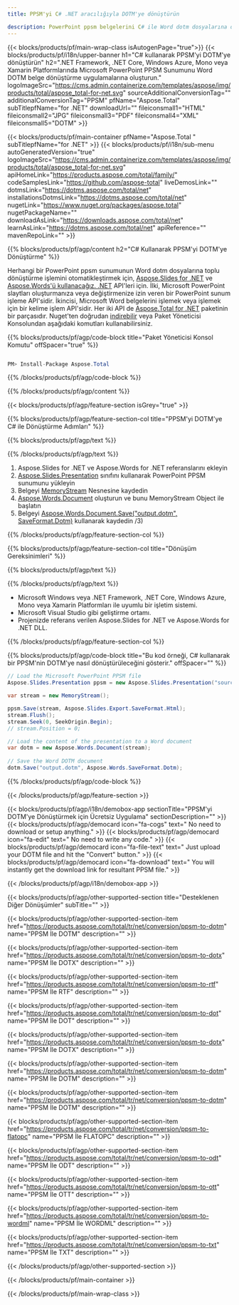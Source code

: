 ```yaml
---
title: PPSM'yi C# .NET aracılığıyla DOTM'ye dönüştürün 

description: PowerPoint ppsm belgelerini C# ile Word dotm dosyalarına dönüştürün. ASP.NET veya diğer .NET uygulamaları içinde birden çok dosyayı dönüştürün.
---
```


{{< blocks/products/pf/main-wrap-class isAutogenPage="true">}}
{{< blocks/products/pf/i18n/upper-banner h1="C# kullanarak PPSM'yi DOTM'ye dönüştürün" h2=".NET Framework, .NET Core, Windows Azure, Mono veya Xamarin Platformlarında Microsoft PowerPoint PPSM Sunumunu Word DOTM belge dönüştürme uygulamalarına oluşturun." logoImageSrc="https://cms.admin.containerize.com/templates/aspose/img/products/total/aspose_total-for-net.svg" sourceAdditionalConversionTag="" additionalConversionTag="PPSM" pfName="Aspose.Total" subTitlepfName="for .NET" downloadUrl="" fileiconsmall1="HTML" fileiconsmall2="JPG" fileiconsmall3="PDF" fileiconsmall4="XML" fileiconsmall5="DOTM" >}}

{{< blocks/products/pf/main-container pfName="Aspose.Total " subTitlepfName="for .NET" >}}
{{< blocks/products/pf/i18n/sub-menu autoGeneratedVersion="true" logoImageSrc="https://cms.admin.containerize.com/templates/aspose/img/products/total/aspose_total-for-net.svg" apiHomeLink="https://products.aspose.com/total/family/" codeSamplesLink="https://github.com/aspose-total" liveDemosLink="" dotmsLink="https://dotms.aspose.com/total/net" installationsDotmsLink="https://dotms.aspose.com/total/net" nugetLink="https://www.nuget.org/packages/aspose.total" nugetPackageName="" downloadAsLink="https://downloads.aspose.com/total/net" learnAsLink="https://dotms.aspose.com/total/net" apiReference="" mavenRepoLink="" >}}

{{% blocks/products/pf/agp/content h2="C# Kullanarak PPSM'yi DOTM'ye Dönüştürme" %}}

Herhangi bir PowerPoint ppsm sunumunun Word dotm dosyalarına toplu dönüştürme işlemini otomatikleştirmek için, [Aspose.Slides for .NET](https://products.aspose.com/slides/net) ve [Aspose.Words'ü kullanacağız. .NET](https://products.aspose.com/words/net) API'leri için. İlki, Microsoft PowerPoint slaytları oluşturmanıza veya değiştirmenize izin veren bir PowerPoint sunum işleme API'sidir. İkincisi, Microsoft Word belgelerini işlemek veya işlemek için bir kelime işlem API'sidir. Her iki API de [Aspose.Total for .NET](https://products.aspose.com/total/net) paketinin bir parçasıdır. Nuget'ten doğrudan [indirebilir](https://downloads.aspose.com/) veya Paket Yöneticisi Konsolundan aşağıdaki komutları kullanabilirsiniz.

{{% blocks/products/pf/agp/code-block title="Paket Yöneticisi Konsol Komutu" offSpacer="true" %}}

```cs

PM> Install-Package Aspose.Total

```

{{% /blocks/products/pf/agp/code-block %}}

{{% /blocks/products/pf/agp/content %}}

{{< blocks/products/pf/agp/feature-section isGrey="true" >}}

{{% blocks/products/pf/agp/feature-section-col title="PPSM'yi DOTM'ye C# ile Dönüştürme Adımları" %}}

{{% blocks/products/pf/agp/text %}}

{{% /blocks/products/pf/agp/text %}}

1. Aspose.Slides for .NET ve Aspose.Words for .NET referanslarını ekleyin
1. [Aspose.Slides.Presentation](https://apireference.aspose.com/slides/net/aspose.slides/presentation) sınıfını kullanarak PowerPoint PPSM sunumunu yükleyin
1. Belgeyi [MemoryStream](https://dotms.microsoft.com/en-us/dotnet/api/system.io.memorystream?view=net-5.0) Nesnesine kaydedin
1. [Aspose.Words.Document](https://apireference.aspose.com/words/net/aspose.words/document) oluşturun ve bunu MemoryStream Object ile başlatın
1. Belgeyi [Aspose.Words.Document.Save("output.dotm", SaveFormat.Dotm)](https://apireference.aspose.com/words/net/aspose.words.document/save/methods) kullanarak kaydedin /3)

{{% /blocks/products/pf/agp/feature-section-col %}}

{{% blocks/products/pf/agp/feature-section-col title="Dönüşüm Gereksinimleri" %}}

{{% blocks/products/pf/agp/text %}}

{{% /blocks/products/pf/agp/text %}}

- Microsoft Windows veya .NET Framework, .NET Core, Windows Azure, Mono veya Xamarin Platformları ile uyumlu bir işletim sistemi.
- Microsoft Visual Studio gibi geliştirme ortamı.
- Projenizde referans verilen Aspose.Slides for .NET ve Aspose.Words for .NET DLL.

{{% /blocks/products/pf/agp/feature-section-col %}}

{{% blocks/products/pf/agp/code-block title="Bu kod örneği, C# kullanarak bir PPSM'nin DOTM'ye nasıl dönüştürüleceğini gösterir." offSpacer="" %}}

```cs
// Load the Microsoft PowerPoint PPSM file
Aspose.Slides.Presentation ppsm = new Aspose.Slides.Presentation("source.ppsm");

var stream = new MemoryStream();

ppsm.Save(stream, Aspose.Slides.Export.SaveFormat.Html);
stream.Flush();
stream.Seek(0, SeekOrigin.Begin);
// stream.Position = 0;

// Load the content of the presentation to a Word document
var dotm = new Aspose.Words.Document(stream);
      
// Save the Word DOTM document
dotm.Save("output.dotm", Aspose.Words.SaveFormat.Dotm);

```

{{% /blocks/products/pf/agp/code-block %}}

{{< /blocks/products/pf/agp/feature-section >}}


<!-- aboutfile Starts -->

{{< blocks/products/pf/agp/i18n/demobox-app sectionTitle="PPSM'yi DOTM'ye Dönüştürmek için Ücretsiz Uygulama" sectionDescription="" >}}
        {{< blocks/products/pf/agp/democard icon="fa-cogs" text=" No need to download or setup anything." >}}
        {{< blocks/products/pf/agp/democard icon="fa-edit" text=" No need to write any code." >}}
        {{< blocks/products/pf/agp/democard icon="fa-file-text" text=" Just upload your DOTM file and hit the \"Convert\" button." >}}
        {{< blocks/products/pf/agp/democard icon="fa-download" text=" You will instantly get the download link for resultant PPSM file." >}}

{{< /blocks/products/pf/agp/i18n/demobox-app >}}

<!-- aboutfile Ends -->

{{< blocks/products/pf/agp/other-supported-section title="Desteklenen Diğer Dönüşümler" subTitle="" >}}

{{< blocks/products/pf/agp/other-supported-section-item href="https://products.aspose.com/total/tr/net/conversion/ppsm-to-dotm" name="PPSM İle DOTM" description="" >}}

{{< blocks/products/pf/agp/other-supported-section-item href="https://products.aspose.com/total/tr/net/conversion/ppsm-to-dotx" name="PPSM İle DOTX" description="" >}}

{{< blocks/products/pf/agp/other-supported-section-item href="https://products.aspose.com/total/tr/net/conversion/ppsm-to-rtf" name="PPSM İle RTF" description="" >}}

{{< blocks/products/pf/agp/other-supported-section-item href="https://products.aspose.com/total/tr/net/conversion/ppsm-to-dot" name="PPSM İle DOT" description="" >}}

{{< blocks/products/pf/agp/other-supported-section-item href="https://products.aspose.com/total/tr/net/conversion/ppsm-to-dotx" name="PPSM İle DOTX" description="" >}}

{{< blocks/products/pf/agp/other-supported-section-item href="https://products.aspose.com/total/tr/net/conversion/ppsm-to-dotm" name="PPSM İle DOTM" description="" >}}

{{< blocks/products/pf/agp/other-supported-section-item href="https://products.aspose.com/total/tr/net/conversion/ppsm-to-dotm" name="PPSM İle DOTM" description="" >}}

{{< blocks/products/pf/agp/other-supported-section-item href="https://products.aspose.com/total/tr/net/conversion/ppsm-to-flatopc" name="PPSM İle FLATOPC" description="" >}}

{{< blocks/products/pf/agp/other-supported-section-item href="https://products.aspose.com/total/tr/net/conversion/ppsm-to-odt" name="PPSM İle ODT" description="" >}}

{{< blocks/products/pf/agp/other-supported-section-item href="https://products.aspose.com/total/tr/net/conversion/ppsm-to-ott" name="PPSM İle OTT" description="" >}}

{{< blocks/products/pf/agp/other-supported-section-item href="https://products.aspose.com/total/tr/net/conversion/ppsm-to-wordml" name="PPSM İle WORDML" description="" >}}

{{< blocks/products/pf/agp/other-supported-section-item href="https://products.aspose.com/total/tr/net/conversion/ppsm-to-txt" name="PPSM İle TXT" description="" >}}



{{< /blocks/products/pf/agp/other-supported-section >}}

{{< /blocks/products/pf/main-container >}}
    
{{< /blocks/products/pf/main-wrap-class >}}